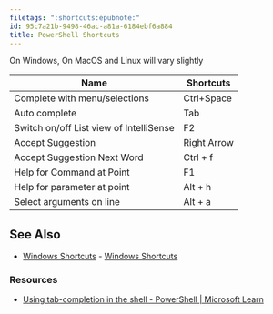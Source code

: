 ```yaml
---
filetags: ":shortcuts:epubnote:"
id: 95c7a21b-9498-46ac-a81a-6184ebf6a884
title: PowerShell Shortcuts
---
```


On Windows, On MacOS and Linux will vary slightly

| Name                                    | Shortcuts   |
|-----------------------------------------|-------------|
| Complete with menu/selections           | Ctrl+Space  |
| Auto complete                           | Tab         |
| Switch on/off List view of IntelliSense | F2          |
| Accept Suggestion                       | Right Arrow |
| Accept Suggestion Next Word             | Ctrl + f    |
| Help for Command at Point               | F1          |
| Help for parameter at point             | Alt + h     |
| Select arguments on line                | Alt + a     |

## See Also

- [Windows Shortcuts](005-Computer-Shortcuts-Windows.md) - [Windows
  Shortcuts](id:94f99405-bc87-4ae2-9f23-995f468ab10f)

### Resources

- [Using tab-completion in the shell - PowerShell \| Microsoft
  Learn](https://learn.microsoft.com/en-us/powershell/scripting/learn/shell/tab-completion?view=powershell-7.3)
